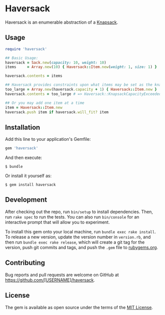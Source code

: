 # Haversack

Haversack is an enumerable abstraction of a [Knapsack](https://en.wikipedia.org/wiki/Knapsack_problem).

## Usage

```ruby
require 'haversack'

## Basic Usage:
haversack = Sack.new(capacity: 10, weight: 10)
items     = Array.new(10) { Haversack::Item.new(weight: 1, size: 1) }

haversack.contents = items

## Haversack provides constraints upon what items may be set as the knapsack contents:
too_large = Array.new(haversack.capacity + 1) { Haversack::Item.new }
haversack.contents = too_large # => Haversack::KnapsackCapacityExceededError

## Or you may add one item at a time
item = Haversack::Item.new
haversack.push item if haversack.will_fit? item
```

## Installation

Add this line to your application's Gemfile:

```ruby
gem 'haversack'
```

And then execute:

    $ bundle

Or install it yourself as:

    $ gem install haversack


## Development

After checking out the repo, run `bin/setup` to install dependencies. Then, run `rake spec` to run the tests. You can also run `bin/console` for an interactive prompt that will allow you to experiment.

To install this gem onto your local machine, run `bundle exec rake install`. To release a new version, update the version number in `version.rb`, and then run `bundle exec rake release`, which will create a git tag for the version, push git commits and tags, and push the `.gem` file to [rubygems.org](https://rubygems.org).

## Contributing

Bug reports and pull requests are welcome on GitHub at https://github.com/[USERNAME]/haversack.

## License

The gem is available as open source under the terms of the [MIT License](https://opensource.org/licenses/MIT).
